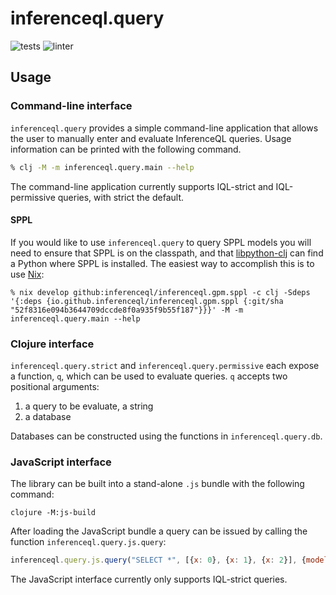# inferenceql.query
![tests](https://github.com/OpenIQL/inferenceql.query/workflows/tests/badge.svg)
![linter](https://github.com/OpenIQL/inferenceql.query/workflows/linter/badge.svg)

## Usage

### Command-line interface

`inferenceql.query` provides a simple command-line application that allows the user to manually enter and evaluate InferenceQL queries. Usage information can be printed with the following command.

``` bash
% clj -M -m inferenceql.query.main --help
```

The command-line application currently supports IQL-strict and IQL-permissive queries, with strict the default.

#### SPPL

If you would like to use `inferenceql.query` to query SPPL models you will need to ensure that SPPL is on the classpath, and that [libpython-clj](https://github.com/clj-python/libpython-clj) can find a Python where SPPL is installed. The easiest way to accomplish this is to use [Nix](https://nixos.org/):

``` shell
% nix develop github:inferenceql/inferenceql.gpm.sppl -c clj -Sdeps '{:deps {io.github.inferenceql/inferenceql.gpm.sppl {:git/sha "52f8316e094b3644709dccde8f0a935f9b55f187"}}}' -M -m inferenceql.query.main --help
```

### Clojure interface

`inferenceql.query.strict` and `inferenceql.query.permissive` each expose a function, `q`, which can be used to evaluate queries. `q` accepts two positional arguments:

1. a query to be evaluate, a string
2. a database

Databases can be constructed using the functions in `inferenceql.query.db`.

### JavaScript interface

The library can be built into a stand-alone `.js` bundle with the following command:

``` shell
clojure -M:js-build
```

After loading the JavaScript bundle a query can be issued by calling the function `inferenceql.query.js.query`:

``` javascript
inferenceql.query.js.query("SELECT *", [{x: 0}, {x: 1}, {x: 2}], {model: ...})
```

The JavaScript interface currently only supports IQL-strict queries.
